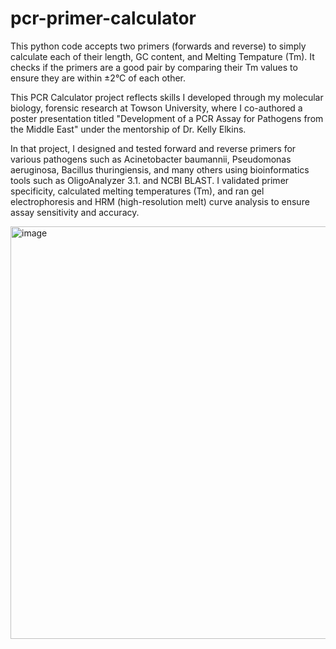 # pcr-primer-calculator
This python code accepts two primers (forwards and reverse) to simply calculate each of their length, GC content, and Melting Tempature (Tm). 
It checks if the primers are a good pair by comparing their Tm values to ensure they are within ±2°C of each other.

This PCR Calculator project reflects skills I developed through my molecular biology, forensic research at Towson University, where I co-authored a poster presentation titled "Development of a PCR Assay for Pathogens from the Middle East" under the mentorship of Dr. Kelly Elkins.

In that project, I designed and tested forward and reverse primers for various pathogens such as Acinetobacter baumannii, Pseudomonas aeruginosa, Bacillus thuringiensis, and many others using bioinformatics tools such as OligoAnalyzer 3.1. and NCBI BLAST. I validated primer specificity, calculated melting temperatures (Tm), and ran gel electrophoresis and HRM (high-resolution melt) curve analysis to ensure assay sensitivity and accuracy.

<img width="660" alt="image" src="https://github.com/user-attachments/assets/b8c36ce9-7602-4f0e-bc60-0d27fff3ee9c" />


